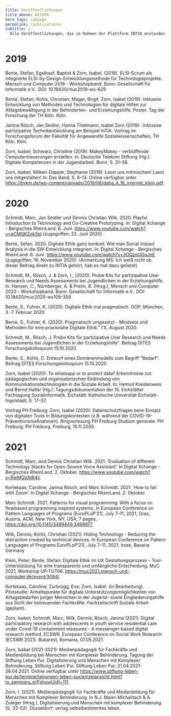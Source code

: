 ```yaml
---
title: Veröffentlichungen
title_above: WISSEN
hero_tags: subpage
permalink: /publications/
subtitle: |
  Alle Veröffentlichungen, die im Rahmen der Plattform INTIA enstanden sind.
---
```


# 2019

Bente, Stefan, Egelhaaf, Baptist & Zorn, Isabel, (2019). ELSI-Scrum als integrierte ELSI-by-Design-Entwicklungsmethode für Technologieprojekte. Mensch und Computer 2019 - Workshopband. Bonn: Gesellschaft für Informatik e.V.. DOI: 10.18420/muc2019-ws-629

Bente, Stefan; Kohls, Christian; Mager, Birgit; Zorn, Isabel (2019): Inklusive Entwicklung von Methoden und Technologien für digitale Hilfen zur Alltagsbewältigung in der Behinderten- und Erziehungshilfe. Poster. Tag der Forschung der TH Köln. Köln.

Janina Rösch, Jan Seidler, Hanna Thielmann, Isabel Zorn (2019) : Inklusive partizipative Technikentwicklung am Beispiel InTiA. Vortrag im Forschungsforum der Fakultät für Angewandte Sozialwissenschaften, TH Köln. Köln.

Zorn, Isabel; Schwarz, Christine (2019): MakeyMakey - verblüffende Computersteuerungen erstellen. In: Deutsche Telekom Stiftung (Hg.): Digitale Kompetenzen in der Jugendarbeit. Bonn, S. 31–38.

Zorn, Isabel; Wilken-Dapper, Stephanie (2019): Lasst uns mitmischen! Lasst uns mitgestalten! In: Das Band, S. 6–13. Online verfügbar unter https://bvkm.de/wp-content/uploads/2019/08/daba_4_18_internet_klein.pdf.

# 2020

Schmidt, Marc, Jan Seidler und Dennis Christian Wilk. 2020. Playful Introduction to Technology and Co-Creative Prototyping. In: Digital Xchange - Bergisches RheinLand. 6. Juni. https://www.youtube.com/watch?v=qCMQKZok3pI (zugegriffen: 22. Juni 2020).

Bente, Sefan. 2020. Digitale Ethik ganz konkret: Wie man Social Impact Analysis in die SW-Entwicklung integriert. In: Digital Xchange - Bergisches RheinLand. 6. Juni. https://www.youtube.com/watch?v=3OQzpUGqJnE (zugegriffen: 16. November 2020). (Anmerkung MS: Ich weiß nicht ob dieser Beitrag direkt zu INTIA gehört, hab es mal dazu gelistet)

Schmidt, M., Rösch, J. & Zorn, I., (2020). Probe Kits für partizipative User Research und Needs Assessments bei Jugendlichen in der Erziehungshilfe. In: Hansen, C., Nürnberger, A. & Preim, B. (Hrsg.), Mensch und Computer 2020 - Workshopband. Bonn: Gesellschaft für Informatik e.V.. DOI: 10.18420/muc2020-ws109-359

Bente, S., Fuhrer, K. (2020). Digitale Ethik mal pragmatisch. OOP, München, 3.-7. Februar 2020.

Bente, S., Fuhrer, K. (2020). Pragmatisch umgesetzt - Mindsets und Methoden für eine praxisnahe Digitale Ethik.” I’X, August 2020.

Schmidt, M., Rösch, J. Probe Kits für partizipative User Research und Needs Assessments bei Jugendlichen in der Erziehungshilfe". Beitrag DITES Forschungskolloquium 15.10.2020

Bente, S., Kohls, C. Entwurf eines Domänenmodells zum Begriff "Bedarf". Beitrag DITES Forschungskolloquium 15.10.2020

Zorn, Isabel (2020): To whatsapp or to protect data? Erkenntnisse zur pädagogischen und organisatorischen Einbindung von Kommunikationstechnologien in die Soziale Arbeit. In: Helmut Kreidenweis und Bernd Halfar (Hg.): Tagungsdokumentation der 15. Eichstätter Fachtagung Sozialinformatik. Eichstätt: Katholische Universität Eichstätt-Ingolstadt, S. 17–37.

Vortrag PH Freiburg: Zorn, Isabel (2020): Datenschutzfragen beim Einsatz von digitalen Tools in Bildungskontexten (z.B. während der COVID-19-Präventionsmaßnahmen). Ringvorlesung PH Freiburg Studium generale. PH Freiburg. PH Freiburg. Freiburg, 15.11.2020.

# 2021

Schmidt, Marc, and Dennis Christian Wilk. 2021. ‘Evaluation of different Technology Stacks for Open-Source Voice Assistant’. In Digital Xchange - Bergisches RheinLand. 2. Oktober. https://www.youtube.com/watch?v=RwMQVAtR4iI.

Kortekaas, Caroline, Janina Rösch, and Marc Schmidt. 2021. ‘How to fail with Zoom’. In Digital Xchange - Bergisches RheinLand. 2. Oktober.

Marc Schmidt. 2021. Patterns for visual programming: With a focus on flowbased
programming inspired systems. In European Conference on Pattern
Languages of Programs (EuroPLoP’21), July 7–11, 2021, Graz, Austria. ACM,
New York, NY, USA, 7 pages. https://doi.org/10.1145/3489449.3489977

Wilk, Dennis; Kohls, Christian (2021): Hiding Technology - Reducing the
distraction created by technical devices. In European Conference on Pattern
Languages of Programs EuroPLoP’21), July 7–11, 2021, Irsee, Bavaria Germany

Klein, Peter; Bente, Stefan: Digitale Ethik im UX Gestaltungsprozess – Tool-Unterstützung für eine transparente und umfängliche Entscheidung. MuC 2021, Workshop UP-TUT06. https://muc2021.mensch-und-computer.de/event/3084/

Kortekaas, Caroline; Zurbrügg, Eva; Zorn, Isabel. (in Bearbeitung). Pilotstudie: Anhaltspunkte für digitale Unterstützungsmöglichkeiten von Alltagsbedarfen junger Menschen in der Jugend- sowie Eingliederungshilfe aus Sicht der betreuenden Fachkräfte. Fachzeitschrift Soziale Arbeit (geplant).

Zorn, Isabel; Schmidt, Marc; Wilk, Dennis; Rösch, Janina (2021): Digital participatory research with adolescents in youth service residential care under Covid-19 containment measures - A messenger-based digital research method. ECSWR. European Conference on Social Work Research (ECSWR 2021). Bukarest, Romania, 07.05.2021.

Zorn, Isabel (2021-2021): Medienpädagogik für Fachkräfte und Medienbildung bei Menschen mit Komplexer Behinderung. Tagung der Stiftung Leben Pur. Digitalisierung und Menschen mit Komplexer Behinderung. Stiftung Leben Pur. Stiftung Leben Pur, 21.04.2021-26.04.2021. Online verfügbar unter https://www.stiftung-leben-pur.de/termine/tagungen-leben-pur/einzelansicht.html?tx_seminars_pi1[showUid]=111.

Zorn, I. (2021). Medienpädagogik für Fachkräfte und Medienbildung für Menschen mit Komplexer Behinderung. In N.J. Maier-Michalitsch & A. Zuleger (Hrsg.), Digitalisierung und Menschen mit komplexer Behinderung (S. 32–52). Düsseldorf: verlag selbstbestimmtes leben.
